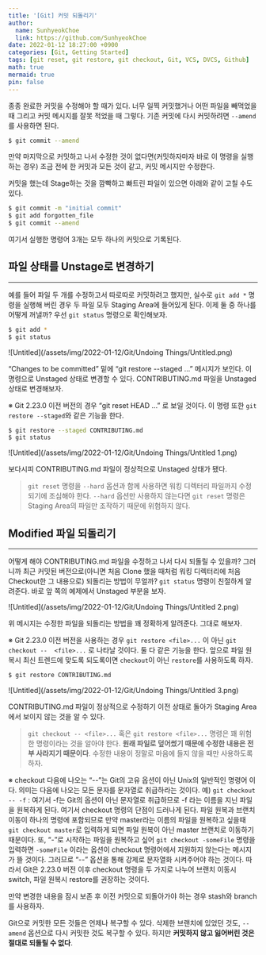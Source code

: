 ```yaml
---
title: '[Git] 커밋 되돌리기'
author:
  name: SunhyeokChoe
  link: https://github.com/SunhyeokChoe
date: 2022-01-12 18:27:00 +0900
categories: [Git, Getting Started]
tags: [git reset, git restore, git checkout, Git, VCS, DVCS, Github]
math: true
mermaid: true
pin: false
---
```


종종 완료한 커밋을 수정해야 할 때가 있다. 너무 일찍 커밋했거나 어떤 파일을 빼먹었을 때 그리고 커밋 메시지를 잘못 적었을 때 그렇다. 기존 커밋에 다시 커밋하려면 `--amend`를 사용하면 된다.

```bash
$ git commit --amend
```

만약 마지막으로 커밋하고 나서 수정한 것이 없다면(커밋하자마자 바로 이 명령을 실행하는 경우) 조금 전에 한 커밋과 모든 것이 같고, 커밋 메시지만 수정한다.

커밋을 했는데 Stage하는 것을 깜빡하고 빠트린 파일이 있으면 아래와 같이 고칠 수도 있다.

```bash
$ git commit -m "initial commit"
$ git add forgotten_file
$ git commit --amend
```

여기서 실행한 명령어 3개는 모두 하나의 커밋으로 기록된다.

## 파일 상태를 Unstage로 변경하기

---

예를 들어 파일 두 개를 수정하고서 따로따로 커밋하려고 했지만, 실수로 `git add *` 명령을 실행해 버린 경우 두 파일 모두 Staging Area에 들어있게 된다. 이제 둘 중 하나를 어떻게 꺼낼까? 우선 `git status` 명령으로 확인해보자.

```bash
$ git add *
$ git status
```

![Untitled](/assets/img/2022-01-12/Git/Undoing Things/Untitled.png)

“Changes to be committed” 밑에 “git restore --staged <file>...” 메시지가 보인다. 이 명령으로 Unstaged 상태로 변경할 수 있다. CONTRIBUTING.md 파일을 Unstaged 상태로 변경해보자.

※ Git 2.23.0 이전 버전의 경우 “git reset HEAD <file>...” 로 보일 것이다. 이 명령 또한 `git restore --staged`와 같은 기능을 한다.

```bash
$ git restore --staged CONTRIBUTING.md
$ git status
```

![Untitled](/assets/img/2022-01-12/Git/Undoing Things/Untitled 1.png)

보다시피 CONTRIBUTING.md 파일이 정상적으로 Unstaged 상태가 됐다.

> `git reset` 명령을 `--hard` 옵션과 함께 사용하면 워킹 디렉터리 파일까지 수정되기에 조심해야 한다. `--hard` 옵션만 사용하지 않는다면 `git reset` 명령은 Staging Area의 파일만 조작하기 때문에 위험하지 않다.
> 

## Modified 파일 되돌리기

---

어떻게 해야 CONTRIBUTING.md 파일을 수정하고 나서 다시 되돌릴 수 있을까? 그러니까 최근 커밋된 버전으로(아니면 처음 Clone 했을 때처럼 워킹 디렉터리에 처음 Checkout한 그 내용으로) 되돌리는 방법이 무얼까? `git status` 명령이 친절하게 알려준다. 바로 앞 쪽의 예제에서 Unstaged 부분을 보자.

![Untitled](/assets/img/2022-01-12/Git/Undoing Things/Untitled 2.png)

위 메시지는 수정한 파일을 되돌리는 방법을 꽤 정확하게 알려준다. 그대로 해보자.

※ Git 2.23.0 이전 버전을 사용하는 경우 `git restore <file>...` 이 아닌 `git checkout --  <file>...` 로 나타날 것이다. 둘 다 같은 기능을 한다. 앞으로 파일 원복시 최신 트렌드에 맞도록 되도록이면 `checkout`이 아닌 `restore`를 사용하도록 하자.

```bash
$ git restore CONTRIBUTING.md
```

![Untitled](/assets/img/2022-01-12/Git/Undoing Things/Untitled 3.png)

CONTRIBUTING.md 파일이 정상적으로 수정하기 이전 상태로 돌아가 Staging Area에서 보이지 않는 것을 알 수 있다.

> `git checkout -- <file>...` 혹은 `git restore <file>...` 명령은 꽤  위험한 명령이라는 것을 알아야 한다. **원래 파일로 덮어썼기 때문에 수정한 내용은 전부 사라지기 때문이다**. 수정한 내용이 정말로 마음에 들지 않을 때만 사용하도록 하자.

※ checkout 다음에 나오는 “--”는 Git의 고유 옵션이 아닌 Unix의 일반적인 명령어 이다. 의미는 다음에 나오는 모든 문자를 문자열로 취급하라는 것이다.
예) `git checkout -- -f` : 여기서 -f는 Git의 옵션이 아닌 문자열로 취급하므로 -f 라는 이름을 지닌 파일을 원복하게 된다.
여기서 checkout 명령의 단점이 드러나게 된다. 파일 원복과 브랜치 이동이 하나의 명령에 포함되므로 만약 master라는 이름의 파일을 원복하고 싶을때 `git checkout master`로 입력하게 되면 파일 원복이 아닌 master 브랜치로 이동하기 때문이다.
또, “-”로 시작하는 파일을 원복하고 싶어 `git checkout -someFile` 명령을 입력하면 `-someFile` 이라는 옵션이 checkout 명령어에서 지원하지 않는다는 메시지가 뜰 것이다.
그러므로 “--” 옵션을 통해 강제로 문자열화 시켜주어야 하는 것이다.
따라서 Git은 2.23.0 버전 이후 checkout 명령을 두 가지로 나누어 브랜치 이동시 switch, 파일 원복시 restore를 권장하는 것이다.
> 

만약 변경한 내용을 잠시 보존 후 이전 커밋으로 되돌아가야 하는 경우 stash와 branch를 사용하자.

Git으로 커밋한 모든 것들은 언제나 복구할 수 있다. 삭제한 브랜치에 있었던 것도, `--amend` 옵션으로 다시 커밋한 것도 복구할 수 있다. 하지만 **커밋하지 않고 잃어버린 것은 절대로 되돌릴 수 없다**.